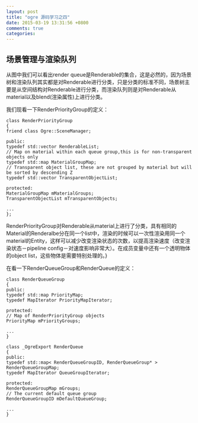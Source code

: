 ```yaml
---
layout: post
title: "ogre 源码学习之四"
date: 2015-03-19 13:31:56 +0800
comments: true
categories: 
---
```


## 场景管理与渲染队列

从图中我们可以看出render queue是Renderable的集合，这是必然的，因为场景树和渲染队列其实都是对Renderable进行分类，只是分类的标准不同，场景树主要是从空间结构对Renderable进行分类，而渲染队列则是对Renderable从material以及blend(渲染属性)上进行分类。

我们现看一下RenderPriorityGroup的定义：

    class RenderPriorityGroup
    {
    friend class Ogre::SceneManager;
    
    public:
    typedef std::vector RenderableList;
    // Map on material within each queue group,this is for non-transparent objects only
    typedef std::map MaterialGroupMap;
    // Transparent object list, these are not grouped by material but will be sorted by descending Z
    typedef std::vector TransparentObjectList;

    protected:
    MaterialGroupMap mMaterialGroups;
    TransparentObjectList mTransparentObjects;

    ...
    };

RenderPriorityGroup对Renderable从material上进行了分类，具有相同的Material的Renderalbe分在同一个list中，渲染的时候可以一次性渲染用同一个material的Entity，这样可以减少改变渲染状态的次数，以提高渲染速度（改变渲染状态－pipeline config－对速度影响非常大）。在成员变量中还有一个透明物体的object list，这些物体是需要特别处理的。}

在看一下RenderQueueGroup和RenderQueue的定义：

    class RenderQueueGroup
    {
    public:
    typedef std::map PriorityMap;
    typedef MapIterator PriorityMapIterator;

    protected:
    // Map of RenderPriorityGroup objects
    PriorityMap mPriorityGroups;

    ...
    }

    class _OgreExport RenderQueue
    {
    public:
    typedef std::map< RenderQueueGroupID, RenderQueueGroup* > RenderQueueGroupMap;
    typedef MapIterator QueueGroupIterator;

    protected:
    RenderQueueGroupMap mGroups;
    // The current default queue group
    RenderQueueGroupID mDefaultQueueGroup;

    ...
    }
